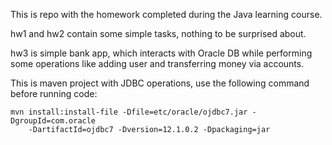 This is repo with the homework completed during the Java learning course.

hw1 and hw2 contain some simple tasks, nothing to be surprised about.

hw3 is simple bank app, which interacts with Oracle DB while performing some operations like adding user and transferring money via accounts. 

This is maven project with JDBC operations, use the following command before running code:
```
mvn install:install-file -Dfile=etc/oracle/ojdbc7.jar -DgroupId=com.oracle 
    -DartifactId=ojdbc7 -Dversion=12.1.0.2 -Dpackaging=jar
```